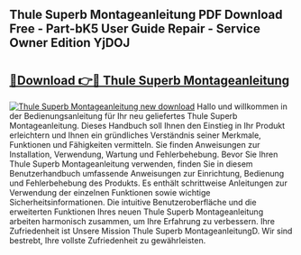 ## Thule Superb Montageanleitung PDF Download Free - Part-bK5 User Guide Repair - Service Owner Edition YjDOJ

# <h2><a href="http://df8tja.blite.top/?on=Thule+Superb+Montageanleitung">🔗Download 👉🔴 Thule Superb Montageanleitung</a></h2>

[![Thule Superb Montageanleitung new download](https://i.imgur.com/lujVjoI.png)](http://df8tja.blite.top/?on=Thule+Superb+Montageanleitung)
Hallo und willkommen in der Bedienungsanleitung für Ihr neu geliefertes Thule Superb Montageanleitung. Dieses Handbuch soll Ihnen den Einstieg in Ihr Produkt erleichtern und Ihnen ein gründliches Verständnis seiner Merkmale, Funktionen und Fähigkeiten vermitteln. Sie finden Anweisungen zur Installation, Verwendung, Wartung und Fehlerbehebung. Bevor Sie Ihren Thule Superb Montageanleitung verwenden, finden Sie in diesem Benutzerhandbuch umfassende Anweisungen zur Einrichtung, Bedienung und Fehlerbehebung des Produkts. Es enthält schrittweise Anleitungen zur Verwendung der einzelnen Funktionen sowie wichtige Sicherheitsinformationen. Die intuitive Benutzeroberfläche und die erweiterten Funktionen Ihres neuen Thule Superb Montageanleitung arbeiten harmonisch zusammen, um Ihre Erfahrung zu verbessern. Ihre Zufriedenheit ist Unsere Mission Thule Superb MontageanleitungD. Wir sind bestrebt, Ihre vollste Zufriedenheit zu gewährleisten.
